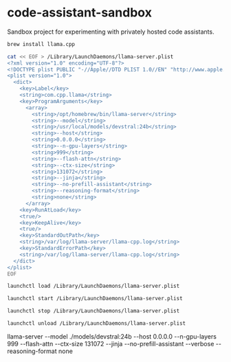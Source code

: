 # code-assistant-sandbox
Sandbox project for experimenting with privately hosted code assistants.

```bash
brew install llama.cpp
```



```bash
cat << EOF > /Library/LaunchDaemons/llama-server.plist
<?xml version="1.0" encoding="UTF-8"?>
<!DOCTYPE plist PUBLIC "-//Apple//DTD PLIST 1.0//EN" "http://www.apple.com/DTDs/PropertyList-1.0.dtd">
<plist version="1.0">
  <dict>
    <key>Label</key>
    <string>com.cpp.llama</string>
    <key>ProgramArguments</key>
      <array>
        <string>/opt/homebrew/bin/llama-server</string>
        <string>--model</string>
        <string>/usr/local/models/devstral:24b</string>
        <string>--host</string>
        <string>0.0.0.0</string>
        <string>--n-gpu-layers</string>
        <string>999</string>
        <string>--flash-attn</string>
        <string>--ctx-size</string>
        <string>131072</string>
        <string>--jinja</string>
        <string>--no-prefill-assistant</string>
        <string>--reasoning-format</string>
        <string>none</string>
      </array>
    <key>RunAtLoad</key>
    <true/>
    <key>KeepAlive</key>
    <true/>
    <key>StandardOutPath</key>
    <string>/var/log/llama-server/llama-cpp.log</string>
    <key>StandardErrorPath</key>
    <string>/var/log/llama-server/llama-cpp.log</string>
  </dict>
</plist>
EOF

launchctl load /Library/LaunchDaemons/llama-server.plist

launchctl start /Library/LaunchDaemons/llama-server.plist

launchctl stop /Library/LaunchDaemons/llama-server.plist

launchctl unload /Library/LaunchDaemons/llama-server.plist
```

llama-server --model ./models/devstral:24b --host 0.0.0.0 --n-gpu-layers 999 --flash-attn --ctx-size 131072 --jinja --no-prefill-assistant --verbose --reasoning-format none

